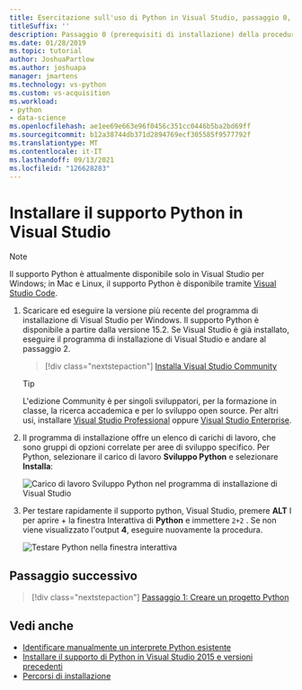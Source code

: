 ```yaml
---
title: Esercitazione sull'uso di Python in Visual Studio, passaggio 0, installazione
titleSuffix: ''
description: Passaggio 0 (prerequisiti di installazione) della procedura dettagliata di base per l'utilizzo di Python in Visual Studio.
ms.date: 01/28/2019
ms.topic: tutorial
author: JoshuaPartlow
ms.author: joshuapa
manager: jmartens
ms.technology: vs-python
ms.custom: vs-acquisition
ms.workload:
- python
- data-science
ms.openlocfilehash: ae1ee69e663e96f0456c351cc0446b5ba2bd69ff
ms.sourcegitcommit: b12a38744db371d2894769ecf305585f9577792f
ms.translationtype: MT
ms.contentlocale: it-IT
ms.lasthandoff: 09/13/2021
ms.locfileid: "126628283"
---
```

# <a name="install-python-support-in-visual-studio"></a>Installare il supporto Python in Visual Studio

> [!Note]
> Il supporto Python è attualmente disponibile solo in Visual Studio per Windows; in Mac e Linux, il supporto Python è disponibile tramite [Visual Studio Code](https://code.visualstudio.com/docs/python/python-tutorial).

1. Scaricare ed eseguire la versione più recente del programma di installazione di Visual Studio per Windows. Il supporto Python è disponibile a partire dalla versione 15.2. Se Visual Studio è già installato, eseguire il programma di installazione di Visual Studio e andare al passaggio 2.

    > [!div class="nextstepaction"]
    > [Installa Visual Studio Community](https://visualstudio.microsoft.com/thank-you-downloading-visual-studio/?sku=Community&rel=15&rid=34347&utm_source=docs&utm_medium=clickbutton&utm_campaign=python_gettingstarted)

    >[!Tip]
    > L'edizione Community è per singoli sviluppatori, per la formazione in classe, la ricerca accademica e per lo sviluppo open source. Per altri usi, installare [Visual Studio Professional](https://visualstudio.microsoft.com/thank-you-downloading-visual-studio/?sku=Professional&rel=15&rid=34347&utm_source=docs&utm_medium=clickbutton&utm_campaign=python_gettingstarted) oppure [Visual Studio Enterprise](https://visualstudio.microsoft.com/thank-you-downloading-visual-studio/?sku=Enterprise&rel=15&rid=34347&utm_source=docs&utm_medium=clickbutton&utm_campaign=python_gettingstarted).

1. Il programma di installazione offre un elenco di carichi di lavoro, che sono gruppi di opzioni correlate per aree di sviluppo specifico. Per Python, selezionare il carico di lavoro **Sviluppo Python** e selezionare **Installa**:

    ![Carico di lavoro Sviluppo Python nel programma di installazione di Visual Studio](media/installation-python-workload.png)

1. Per testare rapidamente il supporto python, Visual Studio, premere **ALT** I per aprire +  la finestra Interattiva di **Python** e immettere `2+2` . Se non viene visualizzato l'output **4**, eseguire nuovamente la procedura.

    ![Testare Python nella finestra interattiva](media/installation-interactive-test.png)

## <a name="next-step"></a>Passaggio successivo

> [!div class="nextstepaction"]
> [Passaggio 1: Creare un progetto Python](tutorial-working-with-python-in-visual-studio-step-01-create-project.md)

## <a name="see-also"></a>Vedi anche

- [Identificare manualmente un interprete Python esistente](managing-python-environments-in-visual-studio.md#manually-identify-an-existing-environment)
- [Installare il supporto di Python in Visual Studio 2015 e versioni precedenti](installing-python-support-in-visual-studio.md)
- [Percorsi di installazione](installing-python-support-in-visual-studio.md#install-locations)
